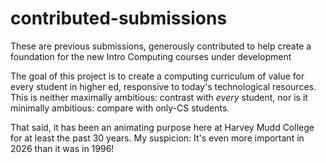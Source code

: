 # contributed-submissions
These are previous submissions, generously contributed to help create a foundation for the new Intro Computing courses under development

The goal of this project is to create a computing curriculum of value for every student in higher ed, responsive to today's technological resources. This is neither maximally ambitious: contrast with _every_ student, nor is it minimally ambitious: compare with only-CS students.

That said, it has been an animating purpose here at Harvey Mudd College for at least the past 30 years. My suspicion: It's even more important in 2026 than it was in 1996!

